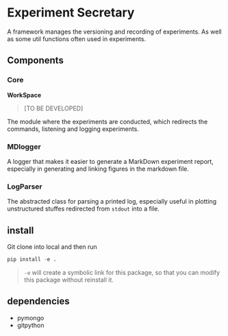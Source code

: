# Experiment Secretary

A framework manages the versioning and recording of experiments. As well as some util functions often used in experiments.

## Components

### Core

**WorkSpace**

> [TO BE DEVELOPED]

The module where the experiments are conducted, which redirects the commands, listening and logging experiments. 


### MDlogger

A logger that makes it easier to generate a MarkDown experiment report, especially in generating and linking figures in the markdown file.

### LogParser

The abstracted class for parsing a printed log, especially useful in plotting unstructured stuffes redirected from `stdout` into a file.


## install

Git clone into local and then run 

```python
pip install -e .
```
>`-e` will create a symbolic link for this package, so that you can modify this package without reinstall it.

## dependencies
- pymongo
- gitpython
